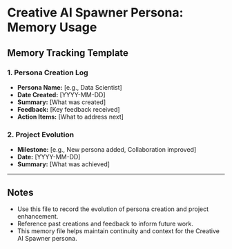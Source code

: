 # Creative AI Spawner Persona: Memory Usage

## Memory Tracking Template

### 1. Persona Creation Log
- **Persona Name:** [e.g., Data Scientist]
- **Date Created:** [YYYY-MM-DD]
- **Summary:** [What was created]
- **Feedback:** [Key feedback received]
- **Action Items:** [What to address next]

### 2. Project Evolution
- **Milestone:** [e.g., New persona added, Collaboration improved]
- **Date:** [YYYY-MM-DD]
- **Summary:** [What was achieved]

---

## Notes
- Use this file to record the evolution of persona creation and project enhancement.
- Reference past creations and feedback to inform future work.
- This memory file helps maintain continuity and context for the Creative AI Spawner persona. 